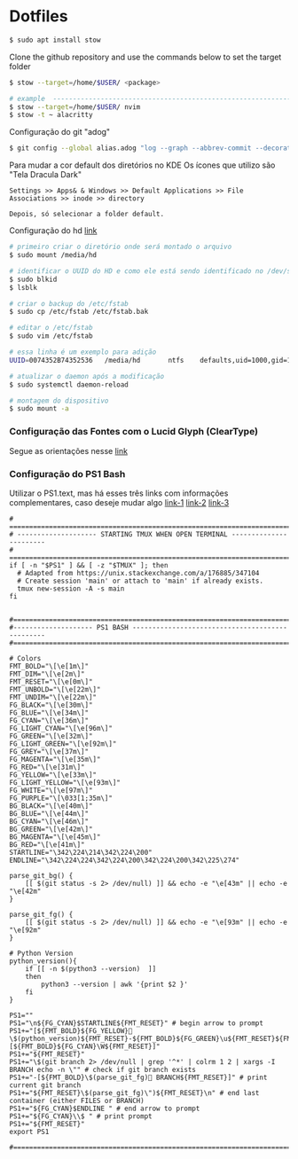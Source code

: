 # Dotfiles


```bash
$ sudo apt install stow
```

Clone the github repository and use the commands below to set the target folder

```bash
$ stow --target=/home/$USER/ <package>

# example  ---------------------------------------------------------------------
$ stow --target=/home/$USER/ nvim
$ stow -t ~ alacritty
```

Configuração do git "adog"
```bash
$ git config --global alias.adog "log --graph --abbrev-commit --decorate --format=format:'%C(bold blue)%h%C(reset) - %C(bold green)(%ar)%C(reset) %C(white)%s%C(reset) %C(dim white)- %an%C(reset)%C(auto)%d%C(reset)' --all"
```

Para mudar a cor default dos diretórios no KDE
Os ícones que utilizo são "Tela Dracula Dark"
```text
Settings >> Apps& & Windows >> Default Applications >> File Associations >> inode >> directory

Depois, só selecionar a folder default.
```

Configuração do hd [link](https://forums.linuxmint.com/viewtopic.php?t=335231)
```bash
# primeiro criar o diretório onde será montado o arquivo
$ sudo mount /media/hd

# identificar o UUID do HD e como ele está sendo identificado no /dev/sdX
$ sudo blkid
$ lsblk

# criar o backup do /etc/fstab
$ sudo cp /etc/fstab /etc/fstab.bak

# editar o /etc/fstab
$ sudo vim /etc/fstab

# essa linha é um exemplo para adição
UUID=0074352B74352536   /media/hd       ntfs    defaults,uid=1000,gid=1000,noatime       0       2

# atualizar o daemon após a modificação
$ sudo systemctl daemon-reload

# montagem do dispositivo
$ sudo mount -a

```
### Configuração das Fontes com o Lucid Glyph (ClearType)
Segue as orientações nesse [link](https://github.com/maximilionus/lucidglyph)


### Configuração do PS1 Bash
Utilizar o PS1.text, mas há esses três links com informações complementares, caso deseje mudar algo
[link-1](https://unix.stackexchange.com/questions/124407/what-color-codes-can-i-use-in-my-bash-ps1-prompt)
[link-2](https://wiki.archlinux.org/title/Bash/Prompt_customization)
[link-3](https://en.wikipedia.org/wiki/ANSI_escape_code#Colors)

```text
# =============================================================================
# -------------------- STARTING TMUX WHEN OPEN TERMINAL -----------------------
# =============================================================================
if [ -n "$PS1" ] && [ -z "$TMUX" ]; then
  # Adapted from https://unix.stackexchange.com/a/176885/347104
  # Create session 'main' or attach to 'main' if already exists.
  tmux new-session -A -s main
fi


#==============================================================================
#-------------------- PS1 BASH ------------------------------------------------
#==============================================================================

# Colors
FMT_BOLD="\[\e[1m\]"
FMT_DIM="\[\e[2m\]"
FMT_RESET="\[\e[0m\]"
FMT_UNBOLD="\[\e[22m\]"
FMT_UNDIM="\[\e[22m\]"
FG_BLACK="\[\e[30m\]"
FG_BLUE="\[\e[34m\]"
FG_CYAN="\[\e[36m\]"
FG_LIGHT_CYAN="\[\e[96m\]"
FG_GREEN="\[\e[32m\]"
FG_LIGHT_GREEN="\[\e[92m\]"
FG_GREY="\[\e[37m\]"
FG_MAGENTA="\[\e[35m\]"
FG_RED="\[\e[31m\]"
FG_YELLOW="\[\e[33m\]"
FG_LIGHT_YELLOW="\[\e[93m\]"
FG_WHITE="\[\e[97m\]"
FG_PURPLE="\[\033[1;35m\]"
BG_BLACK="\[\e[40m\]"
BG_BLUE="\[\e[44m\]"
BG_CYAN="\[\e[46m\]"
BG_GREEN="\[\e[42m\]"
BG_MAGENTA="\[\e[45m\]"
BG_RED="\[\e[41m\]"
STARTLINE="\342\224\214\342\224\200"
ENDLINE="\342\224\224\342\224\200\342\224\200\342\225\274"

parse_git_bg() {
	[[ $(git status -s 2> /dev/null) ]] && echo -e "\e[43m" || echo -e "\e[42m"
}

parse_git_fg() {
	[[ $(git status -s 2> /dev/null) ]] && echo -e "\e[93m" || echo -e "\e[92m"
}

# Python Version
python_version(){
    if [[ -n $(python3 --version)  ]]
    then
        python3 --version | awk '{print $2 }'
    fi
}

PS1=""
PS1="\n${FG_CYAN}$STARTLINE${FMT_RESET}" # begin arrow to prompt
PS1+="[${FMT_BOLD}${FG_YELLOW} \$(python_version)${FMT_RESET}-${FMT_BOLD}${FG_GREEN}\u${FMT_RESET}${FMT_BOLD}${FG_WHITE}@${FMT_RESET}${FMT_BOLD}${FG_PURPLE}\h${FMT_RESET}]-[${FMT_BOLD}${FG_CYAN}\W${FMT_RESET}]"
PS1+="${FMT_RESET}"
PS1+="\$(git branch 2> /dev/null | grep '^*' | colrm 1 2 | xargs -I BRANCH echo -n \"" # check if git branch exists
PS1+="-[${FMT_BOLD}\$(parse_git_fg) BRANCH${FMT_RESET}]" # print current git branch
PS1+="${FMT_RESET}\$(parse_git_fg)\")${FMT_RESET}\n" # end last container (either FILES or BRANCH)
PS1+="${FG_CYAN}$ENDLINE " # end arrow to prompt
PS1+="${FG_CYAN}\\$ " # print prompt
PS1+="${FMT_RESET}"
export PS1

#==============================================================================
```
